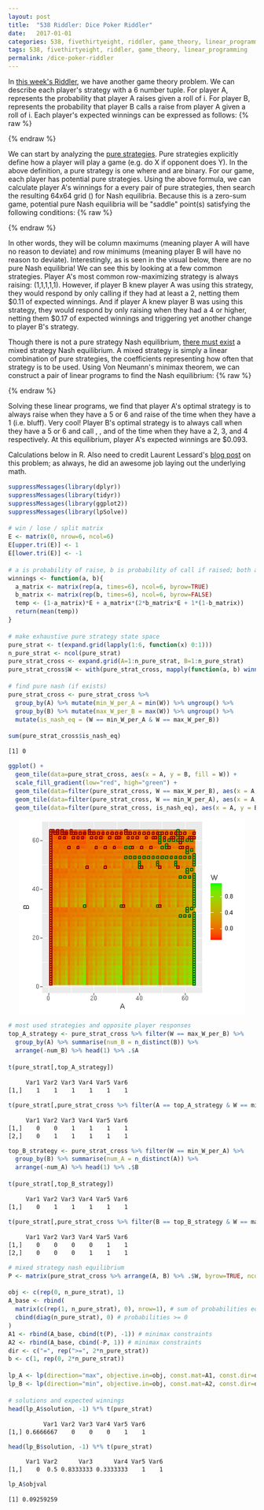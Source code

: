 ```yaml
---
layout: post
title:  "538 Riddler: Dice Poker Riddler"
date:   2017-01-01
categories: 538, fivethirtyeight, riddler, game_theory, linear_programming
tags: 538, fivethirtyeight, riddler, game_theory, linear_programming
permalink: /dice-poker-riddler
---
```


In [this week's Riddler](http://fivethirtyeight.com/features/can-you-deal-with-these-card-game-puzzles/), we have another game theory problem. We can describe each player's strategy with a 6 number tuple. For player A, <span class="inline-equation" data-expr="a_{i}"></span> represents the probability that player A raises given a roll of i.  For player B, <span class="inline-equation" data-expr="b_{i}"></span> represents the probability that player B calls a raise from player A given a roll of i.  Each player's expected winnings can be expressed as follows:
{% raw %}
<div class="equation" data-expr="\pi_{A}(a,b) = \frac{1}{36}\sum_{i=1}^{6} \sum_{j=1}^{6} (1-a_{i})*\epsilon_{ij} + a_{i}*\left( 2*b_{j}\epsilon_{ij} + 1*\left(1-b_{j}\right) \right)"></div>
<div class="equation" data-expr="\pi_{B}(a,b) = -\pi_{A}(a,b)"></div>
<div class="equation" data-expr="\text{where } \epsilon_{ij} = \begin{cases}
 1 & \text{if } i>j \\
 0 & \text{if } i=j \\
 -1 & \text{if } i<j
\end{cases}"></div>
{% endraw %}

We can start by analyzing the [pure strategies](https://en.wikipedia.org/wiki/Strategy_(game_theory)#Pure_and_mixed_strategies).  Pure strategies explicitly define how a player will play a game (e.g. do X if opponent does Y).  In the above definition, a pure strategy is one where <span class="inline-equation" data-expr="a_{i}"></span> and <span class="inline-equation" data-expr="b_{i}"></span> are binary.  For our game, each player has <span class="inline-equation" data-expr="2^{6}"></span> potential pure strategies.  Using the above formula, we can calculate player A's winnings for a every pair of pure strategies, then search the resulting 64x64 grid (<span class="inline-equation" data-expr="\pi_{A}"></span>) for Nash equilibria.  Because this is a zero-sum game, potential pure Nash equilibria <span class="inline-equation" data-expr="(\tilde{a},\tilde{b})"></span> will be "saddle" point(s) satisfying the following conditions:
{% raw %}
<div class="equation" data-expr="\max_{1 \leq i \leq 64}\pi_{A}(a,\tilde{b}) = \pi_{A}(\tilde{a},\tilde{b}) = \min_{1 \leq i \leq 64}\pi_{A}(\tilde{a},b)"></div>
{% endraw %}

In other words, they will be column maximums (meaning player A will have no reason to deviate) and row minimums (meaning player B will have no reason to deviate).  Interestingly, as is seen in the visual below, there are no pure Nash equilibria!  We can see this by looking at a few common strategies.  Player A's most common row-maximizing strategy is always raising: (1,1,1,1,1).  However, if player B knew player A was using this strategy, they would respond by only calling if they had at least a 2, netting them $0.11 of expected winnings.  And if player A knew player B was using this strategy, they would respond by only raising when they had a 4 or higher, netting them $0.17 of expected winnings and triggering yet another change to player B's strategy.

Though there is not a pure strategy Nash equilibrium, [there must exist](https://en.wikipedia.org/wiki/Nash_equilibrium#Nash.27s_Existence_Theorem) a mixed strategy Nash equilibrium.  A mixed strategy is simply a linear combination of pure strategies, the coefficients representing how often that strategy is to be used. Using Von Neumann's minimax theorem, we can construct a pair of linear programs to find the Nash equilibrium:
{% raw %}
<div class="equation" data-expr="\begin{matrix}
\text{max } \lambda & & = & \text{min } \mu & \\
s.t. & u \in \left[ 0,1 \right] & & s.t. & v \in \left[ 0,1 \right] \\
& 1^{T} u = 1 & & & 1^{T} v = 1 \\
& \pi^{T} u \geq \lambda & & & \pi v \leq \mu
\end{matrix}"></div>
{% endraw %}

Solving these linear programs, we find that player A's optimal strategy is to always raise when they have a 5 or 6 and raise <span class="inline-equation" data-expr="\frac{2}{3}"></span> of the time when they have a 1 (i.e. bluff).  Very cool!  Player B's optimal strategy is to always call when they have a 5 or 6 and call <span class="inline-equation" data-expr="\frac{1}{2}"></span>, <span class="inline-equation" data-expr="\frac{5}{6}"></span>, and <span class="inline-equation" data-expr="\frac{1}{3}"></span> of the time when they have a 2, 3, and 4 respectively.  At this equilibrium, player A's expected winnings are $0.093.  

Calculations below in R. Also need to credit Laurent Lessard's [blog post](http://www.laurentlessard.com/bookproofs/baby-poker/) on this problem; as always, he did an awesome job laying out the underlying math.   

``` R
suppressMessages(library(dplyr))
suppressMessages(library(tidyr))
suppressMessages(library(ggplot2))
suppressMessages(library(lpSolve))

# win / lose / split matrix
E <- matrix(0, nrow=6, ncol=6)
E[upper.tri(E)] <- 1
E[lower.tri(E)] <- -1

# a is probability of raise, b is probability of call if raised; both are vectors of length 6
winnings <- function(a, b){
  a_matrix <- matrix(rep(a, times=6), ncol=6, byrow=TRUE)
  b_matrix <- matrix(rep(b, times=6), ncol=6, byrow=FALSE)
  temp <- (1-a_matrix)*E + a_matrix*(2*b_matrix*E + 1*(1-b_matrix))
  return(mean(temp))
}

# make exhaustive pure strategy state space
pure_strat <- t(expand.grid(lapply(1:6, function(x) 0:1)))
n_pure_strat <- ncol(pure_strat)
pure_strat_cross <- expand.grid(A=1:n_pure_strat, B=1:n_pure_strat)
pure_strat_cross$W <- with(pure_strat_cross, mapply(function(a, b) winnings(pure_strat[,a], pure_strat[,b]), A, B))

# find pure nash (if exists)
pure_strat_cross <- pure_strat_cross %>%
  group_by(A) %>% mutate(min_W_per_A = min(W)) %>% ungroup() %>%
  group_by(B) %>% mutate(max_W_per_B = max(W)) %>% ungroup() %>%
  mutate(is_nash_eq = (W == min_W_per_A & W == max_W_per_B))

sum(pure_strat_cross$is_nash_eq)
```
```
[1] 0
```
``` R
ggplot() +
  geom_tile(data=pure_strat_cross, aes(x = A, y = B, fill = W)) +
  scale_fill_gradient(low="red", high="green") +
  geom_tile(data=filter(pure_strat_cross, W == max_W_per_B), aes(x = A, y = B), colour="darkgreen", alpha=0, size=0.75) +
  geom_tile(data=filter(pure_strat_cross, W == min_W_per_A), aes(x = A, y = B), colour="darkred", alpha=0, size=0.75) +
  geom_tile(data=filter(pure_strat_cross, is_nash_eq), aes(x = A, y = B), fill="gold")
```
[<img src="/img/dice-poker-pure-strategies.png" style="display:block; margin-left:auto; margin-right:auto;">](/img/dice-poker-pure-strategies.png)
``` R
# most used strategies and opposite player responses
top_A_strategy <- pure_strat_cross %>% filter(W == max_W_per_B) %>%
  group_by(A) %>% summarise(num_B = n_distinct(B)) %>%
  arrange(-num_B) %>% head(1) %>% .$A

t(pure_strat[,top_A_strategy])
```
```
     Var1 Var2 Var3 Var4 Var5 Var6
[1,]    1    1    1    1    1    1
```
``` R
t(pure_strat[,pure_strat_cross %>% filter(A == top_A_strategy & W == min_W_per_A) %>% .$B])
```
```
     Var1 Var2 Var3 Var4 Var5 Var6
[1,]    0    0    1    1    1    1
[2,]    0    1    1    1    1    1
```
``` R  
top_B_strategy <- pure_strat_cross %>% filter(W == min_W_per_A) %>%
  group_by(B) %>% summarise(num_A = n_distinct(A)) %>%
  arrange(-num_A) %>% head(1) %>% .$B

t(pure_strat[,top_B_strategy])
```
```
     Var1 Var2 Var3 Var4 Var5 Var6
[1,]    0    1    1    1    1    1
```
``` R
t(pure_strat[,pure_strat_cross %>% filter(B == top_B_strategy & W == max_W_per_B) %>% .$A])
```
```
     Var1 Var2 Var3 Var4 Var5 Var6
[1,]    0    0    0    0    1    1
[2,]    0    0    0    1    1    1
```
``` R
# mixed strategy nash equilibrium
P <- matrix(pure_strat_cross %>% arrange(A, B) %>% .$W, byrow=TRUE, ncol=n_pure_strat)

obj <- c(rep(0, n_pure_strat), 1)
A_base <- rbind(
  matrix(c(rep(1, n_pure_strat), 0), nrow=1), # sum of probabilities equals 1
  cbind(diag(n_pure_strat), 0) # probabilities >= 0
)
A1 <- rbind(A_base, cbind(t(P), -1)) # minimax constraints
A2 <- rbind(A_base, cbind(-P, 1)) # minimax constraints
dir <- c("=", rep(">=", 2*n_pure_strat))
b <- c(1, rep(0, 2*n_pure_strat))

lp_A <- lp(direction="max", objective.in=obj, const.mat=A1, const.dir=dir, const.rhs=b)
lp_B <- lp(direction="min", objective.in=obj, const.mat=A2, const.dir=dir, const.rhs=b)

# solutions and expected winnings
head(lp_A$solution, -1) %*% t(pure_strat)
```
```
          Var1 Var2 Var3 Var4 Var5 Var6
[1,] 0.6666667    0    0    0    1    1
```
``` R
head(lp_B$solution, -1) %*% t(pure_strat)
```
```
     Var1 Var2      Var3      Var4 Var5 Var6
[1,]    0  0.5 0.8333333 0.3333333    1    1
```
``` R
lp_A$objval
```
```
[1] 0.09259259
```
